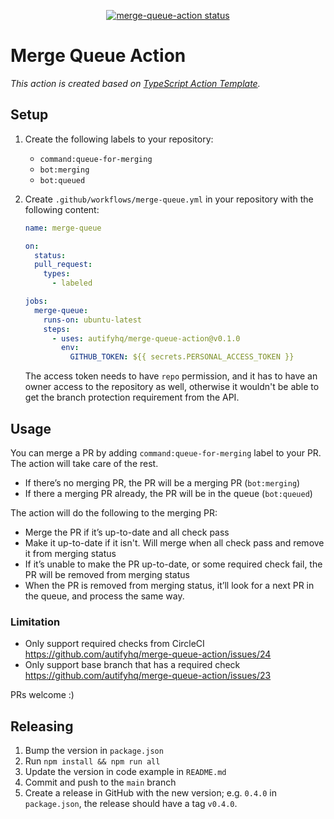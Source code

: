 <p align="center">
  <a href="https://github.com/autifyhq/merge-queue-action/actions"><img alt="merge-queue-action status" src="https://github.com/autifyhq/merge-queue-action/workflows/build-test/badge.svg"></a>
</p>

# Merge Queue Action

_This action is created based on [TypeScript Action Template](https://github.com/actions/typescript-action)._

## Setup

1. Create the following labels to your repository:
   - `command:queue-for-merging`
   - `bot:merging`
   - `bot:queued`
2. Create `.github/workflows/merge-queue.yml` in your repository with the following content:

   ```yml
   name: merge-queue

   on:
     status:
     pull_request:
       types:
         - labeled

   jobs:
     merge-queue:
       runs-on: ubuntu-latest
       steps:
         - uses: autifyhq/merge-queue-action@v0.1.0
           env:
             GITHUB_TOKEN: ${{ secrets.PERSONAL_ACCESS_TOKEN }}
   ```

   The access token needs to have `repo` permission, and it has to have an owner access to the repository as well, otherwise it wouldn't be able to get the branch protection requirement from the API.

## Usage

You can merge a PR by adding `command:queue-for-merging` label to your PR. The action will take care of the rest.

- If there’s no merging PR, the PR will be a merging PR (`bot:merging`)
- If there a merging PR already, the PR will be in the queue (`bot:queued`)

The action will do the following to the merging PR:

- Merge the PR if it’s up-to-date and all check pass
- Make it up-to-date if it isn't. Will merge when all check pass and remove it from merging status
- If it’s unable to make the PR up-to-date, or some required check fail, the PR will be removed from merging status
- When the PR is removed from merging status, it’ll look for a next PR in the queue, and process the same way.

### Limitation

- Only support required checks from CircleCI https://github.com/autifyhq/merge-queue-action/issues/24
- Only support base branch that has a required check https://github.com/autifyhq/merge-queue-action/issues/23

PRs welcome :)

## Releasing

1. Bump the version in `package.json`
2. Run `npm install && npm run all`
3. Update the version in code example in `README.md`
4. Commit and push to the `main` branch
5. Create a release in GitHub with the new version; e.g. `0.4.0` in `package.json`, the release should have a tag `v0.4.0`.
